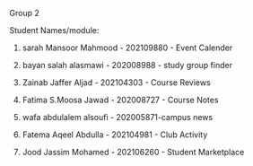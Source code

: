 Group 2

Student Names/module:

1) sarah Mansoor Mahmood - 202109880 - Event Calender

2) bayan salah alasmawi - 202008988 - study group finder

3) Zainab Jaffer Aljad - 202104303 - Course Reviews

4) Fatima S.Moosa Jawad - 202008727 - Course Notes

5) wafa abdulalem alsoufi - 202005871-campus news

6) Fatema Aqeel Abdulla - 202104981 - Club Activity

7) Jood Jassim Mohamed - 202106260 - Student Marketplace


